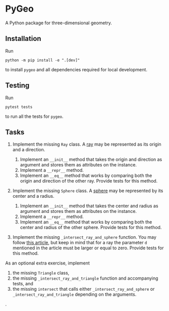 


<!-- 

<script type="text/javascript" async
src="http://cdnjs.cloudflare.com/ajax/libs/mathjax/2.7.2/MathJax.js? 
config=TeX-MML-AM_CHTML"
</script>

This is commented out. -->


PyGeo
=====

A Python package for three-dimensional geometry.


Installation
------------

Run
```
python -m pip install -e ".[dev]"
```
to install `pygeo` and all dependencies required for local development.


Testing
-------

Run
```
pytest tests
```
to run all the tests for `pygeo`.


Tasks
-----

1. Implement the missing `Ray` class. A [ray](https://en.wikipedia.org/wiki/Line_(geometry)#Ray) may be represented as its origin and a direction.

   1. Implement an `__init__` method that takes the origin and direction as argument and stores them as attributes on the instance.
   1. Implement a `__repr__` method.
   1. Implement an `__eq__` method that works by comparing both the origin and direction of the other ray. Provide tests for this method.

1. Implement the missing `Sphere` class. A [sphere](https://en.wikipedia.org/wiki/Sphere) may be represented by its center and a radius.

   1. Implement an `__init__` method that takes the center and radius as argument and stores them as attributes on the instance.
   1. Implement a `__repr__` method.
   1. Implement an `__eq__` method that works by comparing both the center and radius of the other sphere. Provide tests for this method.

1. Implement the missing `_intersect_ray_and_sphere` function. You may follow [this article](https://en.wikipedia.org/wiki/Line%E2%80%93sphere_intersection), but keep in mind that for a ray the parameter `d` mentioned in the article must be larger or equal to zero. Provide tests for this method.

As an optional extra exercise, implement

1. the missing `Triangle` class,
1. the missing `_intersect_ray_and_triangle` function and accompanying tests, and
1. the missing `intersect` that calls either `_intersect_ray_and_sphere` or `_intersect_ray_and_triangle` depending on the arguments.









.
